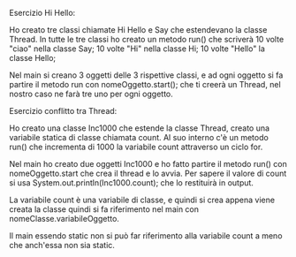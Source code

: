 Esercizio Hi Hello:

Ho creato tre classi chiamate Hi Hello e Say che estendevano la classe Thread.
In tutte le tre classi ho creato un metodo run() che scriverà
10 volte "ciao" nella classe Say;
10 volte "Hi" nella classe Hi;
10 volte "Hello" la classe Hello;


Nel main si creano 3 oggetti delle 3 rispettive classi, e ad ogni oggetto
si fa partire il metodo run con nomeOggetto.start(); che ti creerà un Thread,
nel nostro caso ne farà tre uno per ogni oggetto.


Esercizio conflitto tra Thread:

Ho creato una classe Inc1000 che estende la classe Thread, creato una 
variabile statica di classe chiamata count. Al suo interno c'è un metodo run() 
che incrementa di 1000 la variabile count attraverso un ciclo for.


Nel main ho creato due oggetti Inc1000 e ho fatto partire il metodo run() 
con nomeOggetto.start che crea il thread e lo avvia. Per sapere il valore di count si 
usa System.out.println(Inc1000.count); che lo restituirà in output. 


La variabile count è una variabile di classe, e quindi si crea appena viene creata la 
classe quindi si fa riferimento nel main con nomeClasse.variabileOggetto.


Il main essendo static non si può far riferimento alla variabile count a meno che 
anch'essa non sia static.
